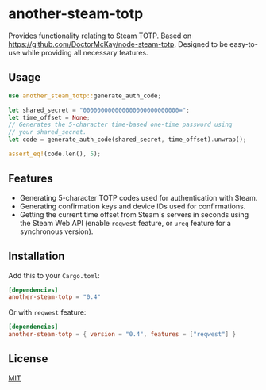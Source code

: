 # another-steam-totp

Provides functionality relating to Steam TOTP. Based on <https://github.com/DoctorMcKay/node-steam-totp>. Designed to be easy-to-use while providing all necessary features.

## Usage

```rust
use another_steam_totp::generate_auth_code;

let shared_secret = "000000000000000000000000000=";
let time_offset = None;
// Generates the 5-character time-based one-time password using
// your shared_secret.
let code = generate_auth_code(shared_secret, time_offset).unwrap();

assert_eq!(code.len(), 5);
```

## Features
- Generating 5-character TOTP codes used for authentication with Steam.
- Generating confirmation keys and device IDs used for confirmations.
- Getting the current time offset from Steam's servers in seconds using the Steam Web API (enable `reqwest` feature, or `ureq` feature for a synchronous version).

## Installation
Add this to your `Cargo.toml`:

```toml
[dependencies]
another-steam-totp = "0.4"
```

Or with `reqwest` feature:

```toml
[dependencies]
another-steam-totp = { version = "0.4", features = ["reqwest"] }
```

## License

[MIT](https://github.com/juliarose/another-steam-totp/tree/main/LICENSE)